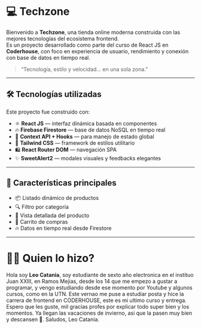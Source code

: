# 💻 Techzone

Bienvenido a **Techzone**, una tienda online moderna construida con las mejores tecnologías del ecosistema frontend.  
Es un proyecto desarrollado como parte del curso de React JS en **Coderhouse**, con foco en experiencia de usuario, rendimiento y conexión con base de datos en tiempo real.

> “Tecnología, estilo y velocidad... en una sola zona.”

---

## 🛠 Tecnologías utilizadas

Este proyecto fue construido con:

- ⚛️ **React JS** — interfaz dinámica basada en componentes
- 🔥 **Firebase Firestore** — base de datos NoSQL en tiempo real
- 🧠 **Context API + Hooks** — para manejo de estado global
- 💨 **Tailwind CSS** — framework de estilos utilitario
- 🛍️ **React Router DOM** — navegación SPA
- ✨ **SweetAlert2** — modales visuales y feedbacks elegantes

---

## 🧾 Características principales

- 📦 Listado dinámico de productos
- 🔍 Filtro por categoría
- 🧾 Vista detallada del producto
- 🛒 Carrito de compras
- 🔥 Datos en tiempo real desde Firestore

---

# 🧒🤙 Quien lo hizo?

Hola soy **Leo Catania**, soy estudiante de sexto año electronica en el instituo Juan XXIII, en Ramos Mejias, desde los 14 que me empezo a gustar a programar, y vengo estudiando desde ese momento por Youtube y algunos cursos, como en la UTN. Este vernao me puse a estudiar posta y hice la carrera de frontend en CODERHOUSE, este es mi ultimo curso y entrega.
Espero que les guste, mil gracias profes por explicar todo super bien y los momentos. 
Ya llegan las vacaciones de invierno, asi que la pasen muy bien y descansen 🙂.
Saludos, Leo Catania. 